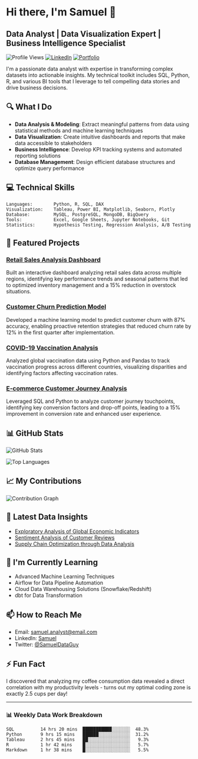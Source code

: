 # Hi there, I'm Samuel 👋

## Data Analyst | Data Visualization Expert | Business Intelligence Specialist

![Profile Views](https://komarev.com/ghpvc/?username=Psalmiel&color=brightgreen)
[![LinkedIn](https://img.shields.io/badge/LinkedIn-Connect-blue)](https://www.linkedin.com/in/samueladebola1/)
[![Portfolio](https://img.shields.io/badge/Portfolio-View-success)](https://psalmiel.github.io/portfolio/)

I'm a passionate data analyst with expertise in transforming complex datasets into actionable insights. My technical toolkit includes SQL, Python, R, and various BI tools that I leverage to tell compelling data stories and drive business decisions.

## 🔍 What I Do

- **Data Analysis & Modeling**: Extract meaningful patterns from data using statistical methods and machine learning techniques
- **Data Visualization**: Create intuitive dashboards and reports that make data accessible to stakeholders
- **Business Intelligence**: Develop KPI tracking systems and automated reporting solutions
- **Database Management**: Design efficient database structures and optimize query performance

## 💻 Technical Skills

```
Languages:        Python, R, SQL, DAX
Visualization:    Tableau, Power BI, Matplotlib, Seaborn, Plotly
Database:         MySQL, PostgreSQL, MongoDB, BigQuery
Tools:            Excel, Google Sheets, Jupyter Notebooks, Git
Statistics:       Hypothesis Testing, Regression Analysis, A/B Testing
```

## 🚀 Featured Projects

### [Retail Sales Analysis Dashboard](https://github.com/Psalmiel/retail-sales-analysis)
Built an interactive dashboard analyzing retail sales data across multiple regions, identifying key performance trends and seasonal patterns that led to optimized inventory management and a 15% reduction in overstock situations.

### [Customer Churn Prediction Model](https://github.com/Psalmiel/customer-churn-prediction)
Developed a machine learning model to predict customer churn with 87% accuracy, enabling proactive retention strategies that reduced churn rate by 12% in the first quarter after implementation.

### [COVID-19 Vaccination Analysis](https://github.com/Psalmiel/covid-vaccination-analysis)
Analyzed global vaccination data using Python and Pandas to track vaccination progress across different countries, visualizing disparities and identifying factors affecting vaccination rates.

### [E-commerce Customer Journey Analysis](https://github.com/Psalmiel/ecommerce-journey-analysis)
Leveraged SQL and Python to analyze customer journey touchpoints, identifying key conversion factors and drop-off points, leading to a 15% improvement in conversion rate and enhanced user experience.

## 📊 GitHub Stats

![GitHub Stats](https://github-readme-stats.vercel.app/api?username=Psalmiel&show_icons=true&theme=radical)

![Top Languages](https://github-readme-stats.vercel.app/api/top-langs/?username=Psalmiel&layout=compact&theme=radical)

## 📈 My Contributions

![Contribution Graph](https://github-profile-summary-cards.vercel.app/api/cards/profile-details?username=Psalmiel&theme=radical)

## 📝 Latest Data Insights

- [Exploratory Analysis of Global Economic Indicators](https://github.com/Psalmiel/economic-indicators-analysis)
- [Sentiment Analysis of Customer Reviews](https://github.com/Psalmiel/sentiment-analysis-project)
- [Supply Chain Optimization through Data Analysis](https://github.com/Psalmiel/supply-chain-optimization)

## 🌱 I'm Currently Learning

- Advanced Machine Learning Techniques
- Airflow for Data Pipeline Automation
- Cloud Data Warehousing Solutions (Snowflake/Redshift)
- dbt for Data Transformation

## 📫 How to Reach Me

- Email: samuel.analyst@email.com
- LinkedIn: [Samuel](https://www.linkedin.com/in/samuel-data-analyst/)
- Twitter: [@SamuelDataGuy](https://twitter.com/SamuelDataGuy)

## ⚡ Fun Fact

I discovered that analyzing my coffee consumption data revealed a direct correlation with my productivity levels - turns out my optimal coding zone is exactly 2.5 cups per day!

---

### 📊 Weekly Data Work Breakdown

```text
SQL          14 hrs 20 mins  ███████████░░░░░░░  48.3%
Python       9 hrs 15 mins   ██████░░░░░░░░░░░░  31.2%
Tableau      2 hrs 45 mins   ██░░░░░░░░░░░░░░░░   9.3%
R            1 hr 42 mins    █░░░░░░░░░░░░░░░░░   5.7%
Markdown     1 hr 38 mins    █░░░░░░░░░░░░░░░░░   5.5%
```
